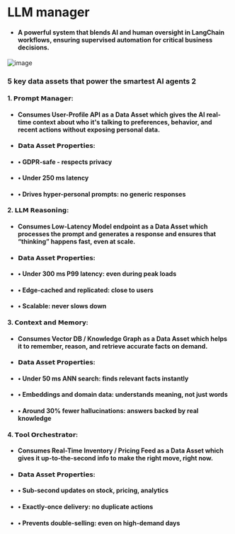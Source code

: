 # LLM manager
- #### A powerful system that blends AI and human oversight in LangChain workflows, ensuring supervised automation for critical business decisions.

![image](https://github.com/user-attachments/assets/bb40f4e0-bf18-45f5-a3f9-fc824f9f1a08)

### 5 key data assets that power the smartest AI agents 2

#### 1. 𝗣𝗿𝗼𝗺𝗽𝘁 𝗠𝗮𝗻𝗮𝗴𝗲𝗿:
- #### Consumes User-Profile API as a Data Asset which gives the AI real-time context about who it's talking to preferences, behavior, and recent actions without exposing personal data.
- #### 𝗗𝗮𝘁𝗮 𝗔𝘀𝘀𝗲𝘁 𝗣𝗿𝗼𝗽𝗲𝗿𝘁𝗶𝗲𝘀:
- #### • GDPR-safe - respects privacy
- #### • Under 250 ms latency
- #### • Drives hyper-personal prompts: no generic responses

#### 2. 𝗟𝗟𝗠 𝗥𝗲𝗮𝘀𝗼𝗻𝗶𝗻𝗴:
- #### Consumes Low-Latency Model endpoint as a Data Asset which processes the prompt and generates a response and ensures that “thinking” happens fast, even at scale.
- #### 𝗗𝗮𝘁𝗮 𝗔𝘀𝘀𝗲𝘁 𝗣𝗿𝗼𝗽𝗲𝗿𝘁𝗶𝗲𝘀:
- #### • Under 300 ms P99 latency: even during peak loads 
- #### • Edge-cached and replicated: close to users 
- #### • Scalable: never slows down

 #### 3. 𝗖𝗼𝗻𝘁𝗲𝘅𝘁 𝗮𝗻𝗱 𝗠𝗲𝗺𝗼𝗿𝘆:
- #### Consumes Vector DB / Knowledge Graph as a Data Asset which helps it to remember, reason, and retrieve accurate facts on demand.
- #### 𝗗𝗮𝘁𝗮 𝗔𝘀𝘀𝗲𝘁 𝗣𝗿𝗼𝗽𝗲𝗿𝘁𝗶𝗲𝘀:
- #### • Under 50 ms ANN search: finds relevant facts instantly 
- #### • Embeddings and domain data: understands meaning, not just words 
- #### • Around 30% fewer hallucinations: answers backed by real knowledge

#### 4. 𝗧𝗼𝗼𝗹 𝗢𝗿𝗰𝗵𝗲𝘀𝘁𝗿𝗮𝘁𝗼𝗿:
- #### Consumes Real-Time Inventory / Pricing Feed as a Data Asset which gives it up-to-the-second info to make the right move, right now.
- #### 𝗗𝗮𝘁𝗮 𝗔𝘀𝘀𝗲𝘁 𝗣𝗿𝗼𝗽𝗲𝗿𝘁𝗶𝗲𝘀:
- #### • Sub-second updates on stock, pricing, analytics 
- #### • Exactly-once delivery: no duplicate actions 
- #### • Prevents double-selling: even on high-demand days
